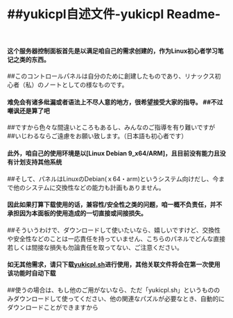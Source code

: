 <h1>##yukicpl自述文件-yukicpl Readme-</h1><br />
<h4>这个服务器控制面板首先是以满足咱自己的需求创建的，作为Linux初心者学习笔记之类的东西。</h4>
<p>##このコントロールパネルは自分のために創建したものであり、リナックス初心者（私）のノートとしての様なものです。</p>
<h4>难免会有诸多纰漏或者语法上不尽人意的地方，很希望接受大家的指导。    ##不过嘲讽还是算了吧</h4>
<p>##ですから色々な間違いところもあるし、みんなのご指導を有り難いですが　##いじわるならご遠慮をお願い致します。（日本語も初心者です）</p>
<h4>此外，咱自己的使用环境是以[Linux Debian 9_x64/ARM]，且目前没有能力且没有计划支持其他系统</h4>
<p>##そして、パネルはLinuxのDebian(ｘ64・arm)というシステム向けだし、今まで他のシステムに交換性などの能力も計画もありません。</p>
<h4>因此如果打算下载使用的话，兼容性/安全性之类的问题，咱一概不负责任，并不承担因为本面板的使用造成的一切直接或间接损失。</h4>
<p>##そういうわけで、ダウンロードして使いたいなら、嬉しいですけど、交換性や安全性などのことは一応責任を持っていません、こちらのパネルでどんな直接若しくは間接な損失も勿論責任を取ってない、ご注意ください。</p>
<h4>如无其他需求，请只下载<a href="#">yukicpl.sh</a>进行使用，其他关联文件将会在第一次使用该功能时自动下载</h4>
<p>##使うの場合は、もし他のご用がないなら、ただ「yukicpl.sh」というもののみダウンロードして使ってください、他の関連なパズルが必要なとき、自動的にダウンロードことができますから</p>